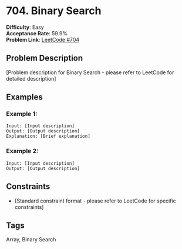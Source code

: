 # 704. Binary Search

**Difficulty**: Easy  
**Acceptance Rate**: 59.9%  
**Problem Link**: [LeetCode #704](https://leetcode.com/problems/binary-search/)

## Problem Description

[Problem description for Binary Search - please refer to LeetCode for detailed description]

## Examples

### Example 1:
```
Input: [Input description]
Output: [Output description]
Explanation: [Brief explanation]
```

### Example 2:
```
Input: [Input description]
Output: [Output description]
```

## Constraints

- [Standard constraint format - please refer to LeetCode for specific constraints]

## Tags
Array, Binary Search